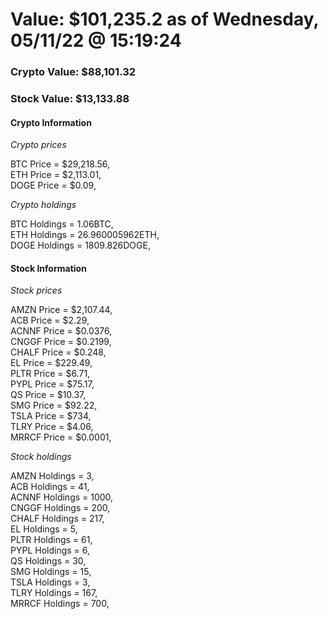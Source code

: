 # Value: $101,235.2 as of Wednesday, 05/11/22 @ 15:19:24 

### Crypto Value: $88,101.32

### Stock Value: $13,133.88

#### Crypto Information 
*Crypto prices* 

BTC Price = $29,218.56,  
ETH Price = $2,113.01,  
DOGE Price = $0.09,  


*Crypto holdings* 

BTC Holdings = 1.06BTC,  
ETH Holdings = 26.960005962ETH,  
DOGE Holdings = 1809.826DOGE,  


#### Stock Information 

*Stock prices* 

AMZN Price = $2,107.44,  
ACB Price = $2.29,  
ACNNF Price = $0.0376,  
CNGGF Price = $0.2199,  
CHALF Price = $0.248,  
EL Price = $229.49,  
PLTR Price = $6.71,  
PYPL Price = $75.17,  
QS Price = $10.37,  
SMG Price = $92.22,  
TSLA Price = $734,  
TLRY Price = $4.06,  
MRRCF Price = $0.0001,  


*Stock holdings* 

AMZN Holdings = 3,  
ACB Holdings = 41,  
ACNNF Holdings = 1000,  
CNGGF Holdings = 200,  
CHALF Holdings = 217,  
EL Holdings = 5,  
PLTR Holdings = 61,  
PYPL Holdings = 6,  
QS Holdings = 30,  
SMG Holdings = 15,  
TSLA Holdings = 3,  
TLRY Holdings = 167,  
MRRCF Holdings = 700,  


